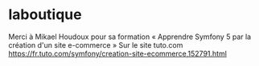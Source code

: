 # laboutique

Merci à Mikael Houdoux pour sa formation
« Apprendre Symfony 5 par la création d'un site e-commerce »
Sur le site tuto.com
https://fr.tuto.com/symfony/creation-site-ecommerce,152791.html
